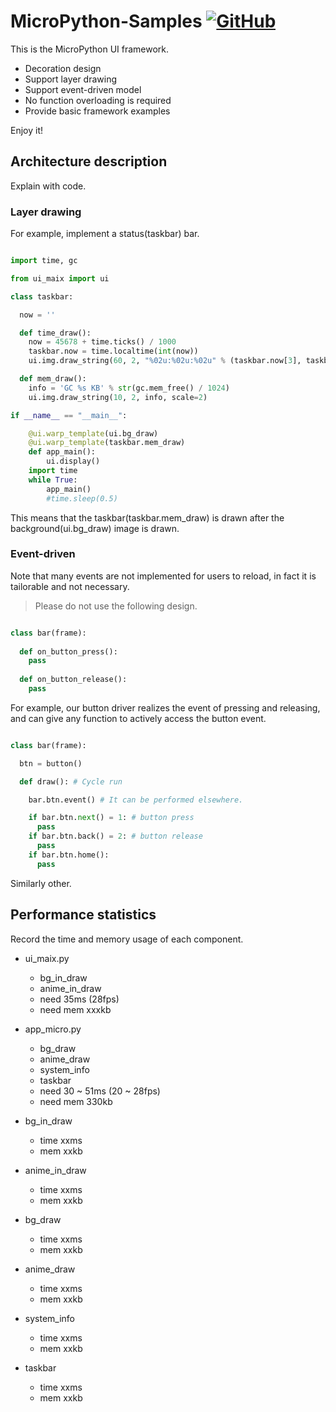 # MicroPython-Samples [![GitHub](https://img.shields.io/github/license/mashape/apistatus.svg?style=for-the-badge)](./LICENSE)

This is the MicroPython UI framework.

- Decoration design
- Support layer drawing
- Support event-driven model
- No function overloading is required
- Provide basic framework examples

Enjoy it!

## Architecture description

Explain with code.

### Layer drawing

For example, implement a status(taskbar) bar.

```python

import time, gc

from ui_maix import ui

class taskbar:

  now = ''

  def time_draw():
    now = 45678 + time.ticks() / 1000
    taskbar.now = time.localtime(int(now))
    ui.img.draw_string(60, 2, "%02u:%02u:%02u" % (taskbar.now[3], taskbar.now[4], taskbar.now[5]), scale=2)

  def mem_draw():
    info = 'GC %s KB' % str(gc.mem_free() / 1024)
    ui.img.draw_string(10, 2, info, scale=2)

if __name__ == "__main__":

    @ui.warp_template(ui.bg_draw)
    @ui.warp_template(taskbar.mem_draw)
    def app_main():
        ui.display()
    import time
    while True:
        app_main()
        #time.sleep(0.5)
```

This means that the taskbar(taskbar.mem_draw) is drawn after the background(ui.bg_draw) image is drawn.

### Event-driven

Note that many events are not implemented for users to reload, in fact it is tailorable and not necessary.

> Please do not use the following design.

```python

class bar(frame):
  
  def on_button_press():
    pass
  
  def on_button_release():
    pass

```

For example, our button driver realizes the event of pressing and releasing, and can give any function to actively access the button event.

```python

class bar(frame):

  btn = button()

  def draw(): # Cycle run

    bar.btn.event() # It can be performed elsewhere.

    if bar.btn.next() = 1: # button press
      pass
    if bar.btn.back() = 2: # button release
      pass
    if bar.btn.home():
      pass

```

Similarly other.

## Performance statistics

Record the time and memory usage of each component.

- ui_maix.py
  - bg_in_draw
  - anime_in_draw
  - need 35ms (28fps)
  - need mem xxxkb

- app_micro.py
  - bg_draw
  - anime_draw
  - system_info
  - taskbar
  - need 30 ~ 51ms (20 ~ 28fps)
  - need mem 330kb

- bg_in_draw
  - time xxms
  - mem xxkb

- anime_in_draw
  - time xxms
  - mem xxkb

- bg_draw
  - time xxms
  - mem xxkb

- anime_draw
  - time xxms
  - mem xxkb

- system_info
  - time xxms
  - mem xxkb

- taskbar
  - time xxms
  - mem xxkb
